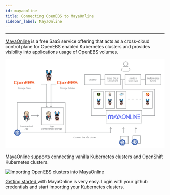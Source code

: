 ```yaml
---
id: mayaonline
title: Connecting OpenEBS to MayaOnline
sidebar_label: MayaOnline
---
```


------

[MayaOnline](https://docs.mayaonline.io/docs/overview.html) is a free SaaS service offering that acts as a cross-cloud control plane for OpenEBS enabled Kubernetes clusters and provides visibility into applications usage of OpenEBS volumes. 

![MayaOnline Overview](/docs/assets/docOverview.png)

MayaOnline supports connecting vanilla Kubernetes clusters and OpenShift Kubernetes clusters.

![Importing OpenEBS clusters into MayaOnline](/docs/assets/MO-import2.png)

[Getting started ](https://docs.mayaonline.io/docs/start.html) with MayaOnline is very easy. Login with your github credentials and start importing your Kubernetes clusters. 










<!-- Hotjar Tracking Code for https://docs.openebs.io -->
<script>
   (function(h,o,t,j,a,r){
       h.hj=h.hj||function(){(h.hj.q=h.hj.q||[]).push(arguments)};
       h._hjSettings={hjid:785693,hjsv:6};
       a=o.getElementsByTagName('head')[0];
       r=o.createElement('script');r.async=1;
       r.src=t+h._hjSettings.hjid+j+h._hjSettings.hjsv;
       a.appendChild(r);
   })(window,document,'https://static.hotjar.com/c/hotjar-','.js?sv=');
</script>
